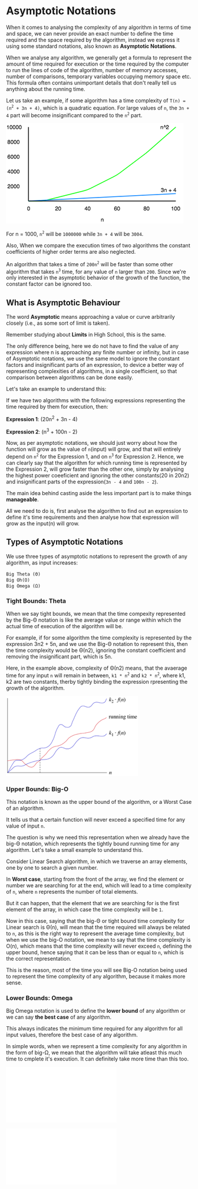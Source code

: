 # Asymptotic Notations

When it comes to analysing the complexity of any algorithm in terms of time and space, we can never provide an exact number to define the time required and the space required by the algorithm, instead we express it using some standard notations, also known as **Asymptotic Notations**.

When we analyse any algorithm, we generally get a formula to represent the amount of time required for execution or the time required by the computer to run the lines of code of the algorithm, number of memory accesses, number of comparisons, temporary variables occupying memory space etc. This formula often contains unimportant details that don't really tell us anything about the running time.

Let us take an example, if some algorithm has a time complexity of `T(n) = (n`<sup>`2`</sup>` + 3n + 4)`, which is a quadratic equation. For large values of `n`, the `3n + 4` part will become insignificant compared to the `n`<sup>`2`</sup> part.

![Asymptotic Notation](/images/aysmptotic-notation-1.png)

For n = 1000, `n`<sup>`2`</sup> will be `1000000` while `3n + 4` will be `3004`.

Also, When we compare the execution times of two algorithms the constant coefficients of higher order terms are also neglected.

An algorithm that takes a time of `200n`<sup>`2`</sup> will be faster than some other algorithm that takes `n`<sup>`3`</sup> time, for any value of `n` larger than `200`. Since we're only interested in the asymptotic behavior of the growth of the function, the constant factor can be ignored too.

## What is Asymptotic Behaviour

The word **Asymptotic** means approaching a value or curve arbitrarily closely (i.e., as some sort of limit is taken).

Remember studying about **Limits** in High School, this is the same.

The only difference being, here we do not have to find the value of any expression where n is approaching any finite number or infinity, but in case of Asymptotic notations, we use the same model to ignore the constant factors and insignificant parts of an expression, to device a better way of representing complexities of algorithms, in a single coefficient, so that comparison between algorithms can be done easily.

Let's take an example to understand this:

If we have two algorithms with the following expressions representing the time required by them for execution, then:

**Expression 1**: (20n<sup>2</sup> + 3n - 4)

**Expression 2**: (n<sup>3</sup> + 100n - 2)

Now, as per asymptotic notations, we should just worry about how the function will grow as the value of `n`(input) will grow, and that will entirely depend on `n`<sup>`2`</sup> for the Expression 1, and on `n`<sup>`3`</sup> for Expression 2. Hence, we can clearly say that the algorithm for which running time is represented by the Expression 2, will grow faster than the other one, simply by analysing the highest power coeeficient and ignoring the other constants(20 in 20n2) and insignificant parts of the expression(`3n - 4` and `100n - 2`).

The main idea behind casting aside the less important part is to make things **manageable**.

All we need to do is, first analyse the algorithm to find out an expression to define it's time requirements and then analyse how that expression will grow as the input(n) will grow.

## Types of Asymptotic Notations

We use three types of asymptotic notations to represent the growth of any algorithm, as input increases:

    Big Theta (Θ)
    Big Oh(O)
    Big Omega (Ω)

### Tight Bounds: Theta

When we say tight bounds, we mean that the time compexity represented by the Big-Θ notation is like the average value or range within which the actual time of execution of the algorithm will be.

For example, if for some algorithm the time complexity is represented by the expression 3n2 + 5n, and we use the Big-Θ notation to represent this, then the time complexity would be Θ(n2), ignoring the constant coefficient and removing the insignificant part, which is 5n.

Here, in the example above, complexity of Θ(n2) means, that the avaerage time for any input `n` will remain in between, `k1 * n`<sup>`2`</sup> and `k2 * n`<sup>`2`</sup>, where k1, k2 are two constants, therby tightly binding the expression rpresenting the growth of the algorithm.

![Asymptotic Notation](/images/aysmptotic-notation-2.png)

### Upper Bounds: Big-O

This notation is known as the upper bound of the algorithm, or a Worst Case of an algorithm.

It tells us that a certain function will never exceed a specified time for any value of input `n`.

The question is why we need this representation when we already have the big-Θ notation, which represents the tightly bound running time for any algorithm. Let's take a small example to understand this.

Consider Linear Search algorithm, in which we traverse an array elements, one by one to search a given number.

In **Worst case**, starting from the front of the array, we find the element or number we are searching for at the end, which will lead to a time complexity of `n`, where `n` represents the number of total elements.

But it can happen, that the element that we are searching for is the first element of the array, in which case the time complexity will be `1`.

Now in this case, saying that the big-Θ or tight bound time complexity for Linear search is Θ(n), will mean that the time required will always be related to `n`, as this is the right way to represent the average time complexity, but when we use the big-O notation, we mean to say that the time complexity is O(n), which means that the time complexity will never exceed `n`, defining the upper bound, hence saying that it can be less than or equal to `n`, which is the correct representation.

This is the reason, most of the time you will see Big-O notation being used to represent the time complexity of any algorithm, because it makes more sense.

### Lower Bounds: Omega

Big Omega notation is used to define the **lower bound** of any algorithm or we can say **the best case** of any algorithm.

This always indicates the minimum time required for any algorithm for all input values, therefore the best case of any algorithm.

In simple words, when we represent a time complexity for any algorithm in the form of big-Ω, we mean that the algorithm will take atleast this much time to cmplete it's execution. It can definitely take more time than this too.

![Prev](./001.md)

![Next](./003.md)